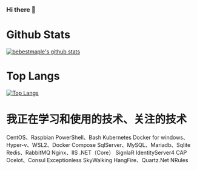 ### Hi there 👋

<!--
**bebestmaple/bebestmaple** is a ✨ _special_ ✨ repository because its `README.md` (this file) appears on your GitHub profile.

Here are some ideas to get you started:

- 🔭 I’m currently working on ...
- 🌱 I’m currently learning ...
- 👯 I’m looking to collaborate on ...
- 🤔 I’m looking for help with ...
- 💬 Ask me about ...
- 📫 How to reach me: ...
- 😄 Pronouns: ...
- ⚡ Fun fact: ...
-->
# Github Stats
[![bebestmaple's github stats](https://github-readme-stats.vercel.app/api?username=bebestmaple&show_icons=true)](https://github.com/anuraghazra/github-readme-stats)

# Top Langs
[![Top Langs](https://github-readme-stats.vercel.app/api/top-langs/?username=bebestmaple)](https://github.com/anuraghazra/github-readme-stats)

# 我正在学习和使用的技术、关注的技术
CentOS、Raspbian
PowerShell、Bash
Kubernetes
Docker for windows、Hyper-v、WSL2、Docker Compose
SqlServer、MySQL、Mariadb、Sqlite
Redis、RabbitMQ
Nginx、IIS
.NET（Core）
SignlaR
IdentityServer4
CAP
Ocelot、Consul
Exceptionless
SkyWalking
HangFire、Quartz.Net
NRules

